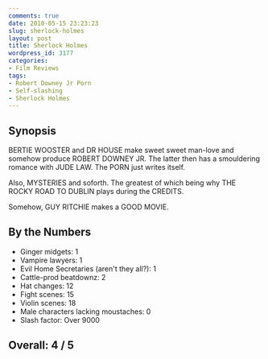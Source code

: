 ```yaml
---
comments: true
date: 2010-05-15 23:23:23
slug: sherlock-holmes
layout: post
title: Sherlock Holmes
wordpress_id: 3177
categories:
- Film Reviews
tags:
- Robert Downey Jr Porn
- Self-slashing
- Sherlock Holmes
---
```


## Synopsis

BERTIE WOOSTER and DR HOUSE make sweet sweet man-love and somehow produce ROBERT DOWNEY JR.  The latter then has a smouldering romance with JUDE LAW.  The PORN just writes itself.

Also, MYSTERIES and soforth.  The greatest of which being why THE ROCKY ROAD TO DUBLIN plays during the CREDITS.

Somehow, GUY RITCHIE makes a GOOD MOVIE.

## By the Numbers

* Ginger midgets: 1
* Vampire lawyers: 1
* Evil Home Secretaries (aren't they all?): 1
* Cattle-prod beatdownz: 2
* Hat changes: 12
* Fight scenes: 15
* Violin scenes: 18
* Male characters lacking moustaches: 0
* Slash factor: Over 9000

## Overall: 4 / 5